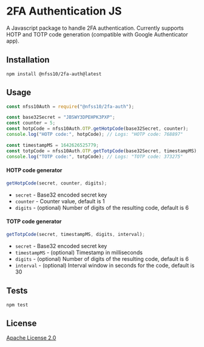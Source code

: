 # 2FA Authentication JS

A Javascript package to handle 2FA authentication. Currently supports HOTP and TOTP code generation (compatible with Google Authenticator app).

## Installation

```shell
npm install @nfss10/2fa-auth@latest
```

## Usage

```js
const nfss10Auth = require("@nfss10/2fa-auth");

const base32Secret = "JBSWY3DPEHPK3PXP";
const counter = 5;
const hotpCode = nfss10Auth.OTP.getHotpCode(base32Secret, counter);
console.log("HOTP code:", hotpCode); // Logs: "HOTP code: 768897"

const timestampMS = 1642626525779;
const totpCode = nfss10Auth.OTP.getTotpCode(base32Secret, timestampMS);
console.log("TOTP code:", totpCode); // Logs: "TOTP code: 373275"
```

#### HOTP code generator

```js
getHotpCode(secret, counter, digits);
```

-   `secret` - Base32 encoded secret key
-   `counter` - Counter value, default is 1
-   `digits` - (optional) Number of digits of the resulting code, default is 6

#### TOTP code generator

```js
getTotpCode(secret, timestampMS, digits, interval);
```

-   `secret` - Base32 encoded secret key
-   `timestampMS` - (optional) Timestamp in milliseconds
-   `digits` - (optional) Number of digits of the resulting code, default is 6
-   `interval` - (optional) Interval window in seconds for the code, default is 30

## Tests

```shell
npm test
```

## License

[Apache License 2.0](LICENSE)

